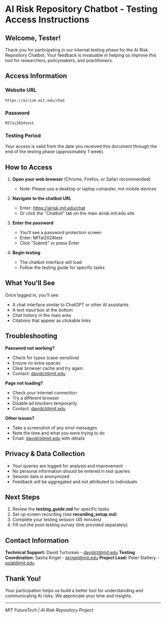 # AI Risk Repository Chatbot - Testing Access Instructions

## Welcome, Tester!

Thank you for participating in our internal testing phase for the AI Risk Repository Chatbot. Your feedback is invaluable in helping us improve this tool for researchers, policymakers, and practitioners.

## Access Information

### Website URL
```
https://airisk.mit.edu/chat
```

### Password
```
MITai2024test
```

### Testing Period
Your access is valid from the date you received this document through the end of the testing phase (approximately 1 week).

## How to Access

1. **Open your web browser** (Chrome, Firefox, or Safari recommended)
   - Note: Please use a desktop or laptop computer, not mobile devices

2. **Navigate to the chatbot URL**
   - Enter: https://airisk.mit.edu/chat
   - Or click the "Chatbot" tab on the main airisk.mit.edu site

3. **Enter the password**
   - You'll see a password protection screen
   - Enter: MITai2024test
   - Click "Submit" or press Enter

4. **Begin testing**
   - The chatbot interface will load
   - Follow the testing guide for specific tasks

## What You'll See

Once logged in, you'll see:
- A chat interface similar to ChatGPT or other AI assistants
- A text input box at the bottom
- Chat history in the main area
- Citations that appear as clickable links

## Troubleshooting

**Password not working?**
- Check for typos (case-sensitive)
- Ensure no extra spaces
- Clear browser cache and try again
- Contact: davidct@mit.edu

**Page not loading?**
- Check your internet connection
- Try a different browser
- Disable ad blockers temporarily
- Contact: davidct@mit.edu

**Other issues?**
- Take a screenshot of any error messages
- Note the time and what you were trying to do
- Email: davidct@mit.edu with details

## Privacy & Data Collection

- Your queries are logged for analysis and improvement
- No personal information should be entered in test queries
- Session data is anonymized
- Feedback will be aggregated and not attributed to individuals

## Next Steps

1. Review the **testing_guide.md** for specific tasks
2. Set up screen recording (see **recording_setup.md**)
3. Complete your testing session (45 minutes)
4. Fill out the post-testing survey (link provided separately)

## Contact Information

**Technical Support:** David Turturean - davidct@mit.edu
**Testing Coordination:** Sasha Krigel - skrigel@mit.edu
**Project Lead:** Peter Slattery - pslat@mit.edu

## Thank You!

Your participation helps us build a better tool for understanding and communicating AI risks. We appreciate your time and insights.

---

*MIT FutureTech | AI Risk Repository Project*